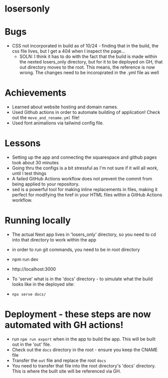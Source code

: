 # losersonly


# Bugs
- CSS not incorporated in build as of 10/24 - finding that in the build, the css file lives, but I get a 404 when I inspect the page...
  - SOLN: I think it has to do with the fact that the build is made within the nexted losers_only directory, but for it to be deployed on GH, that out directory moves to the root. This means, the reference is now wrong. The changes need to be incoroprated in the .yml file as well

# Achievements
- Learned about website hosting and domain names.
- Used Github actions in order to automate building of application! Check out the `move_and_rename.yml` file!
- Used font animations via tailwind config file.

# Lessons
- Setting up the app and connecting the squarespace and github pages took about 30 minutes
- Going thru the configs is a bit stressful as I'm not sure if it will all work, until I test things
- A failed GitHub Actions workflow does not prevent the commit from being applied to your repository.
- sed is a powerful tool for making inline replacements in files, making it perfect for modifying the href in your HTML files within a GitHub Actions workflow.

# Running locally
- The actual Next app lives in 'losers_only' directory, so you need to cd into that directory to work within the app
- in order to run git commands, you need to be in root directory

- npm run dev
- http://localhost:3000

- To 'serve' what is in the 'docs' directory - to simulate what the build looks like in the deployed site:
- `npx serve docs/`

# Deployment - these steps are now automated with GH actions!
- run `npm run export` when in the app to build the app. This will be built out in the 'out' file. 
- Check out the `docs` directory in the root - ensure you keep the CNAME file
- Transfer the `out` file and replace the root `docs`
- You need to transfer that file into the root directory's 'docs' directory. This is where the built site will be referenced via GH.
